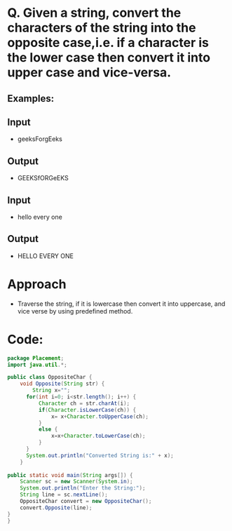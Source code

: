 # Q. Given a string, convert the characters of the string into the opposite case,i.e. if a character is the lower case then convert it into upper case and vice-versa. 
## Examples: 

## Input
- geeksForgEeks
## Output 
-  GEEKSfORGeEKS

## Input 
- hello every one
## Output 
-  HELLO EVERY ONE
 
# Approach
- Traverse the string, if it is lowercase then convert it into uppercase, and vice verse by using predefined method.

# Code:
```java
package Placement;
import java.util.*;

public class OppositeChar {
	void Opposite(String str) {
		String x="";
	  for(int i=0; i<str.length(); i++) {
		  Character ch = str.charAt(i);
		  if(Character.isLowerCase(ch)) {
			  x= x+Character.toUpperCase(ch);
		  }
		  else {
			  x=x+Character.toLowerCase(ch);  
		  }
	  }
	  System.out.println("Converted String is:" + x);
	}
	
public static void main(String args[]) {
	Scanner sc = new Scanner(System.in);
	System.out.println("Enter the String:");
	String line = sc.nextLine();
	OppositeChar convert = new OppositeChar();
	convert.Opposite(line);
}
}
```